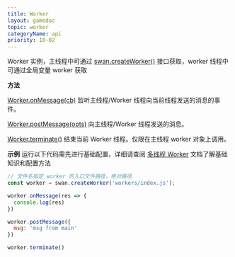 ```yaml
---
title: Worker
layout: gamedoc
topic: worker
categoryName: api
priority: 18-02
---
```


Worker 实例，主线程中可通过 [swan.createWorker()](/game/api/worker/createWorker/) 接口获取，worker 线程中可通过全局变量 worker 获取

**方法**

[Worker.onMessage(cb)](/game/api/worker/worker_obj/onMessage/)
监听主线程/Worker 线程向当前线程发送的消息的事件。

[Worker.postMessage(opts)](/game/api/worker/worker_obj/postMessage/)
向主线程/Worker 线程发送的消息。

[Worker.terminate()](/game/api/worker/worker_obj/terminate/)
结束当前 Worker 线程。仅限在主线程 worker 对象上调用。

**示例**
运行以下代码需先进行基础配置，详细请查阅 [多线程 Worker](/game/tutorials/worker/worker/) 文档了解基础知识和配置方法

```js
// 文件名指定 worker 的入口文件路径，绝对路径
const worker = swan.createWorker('workers/index.js');

worker.onMessage(res => {
  console.log(res)
})

worker.postMessage({
  msg: 'msg from main'
})

worker.terminate()
```

<!-- md game/api/worker/worker_obj/onMessage.md -->
<!-- md game/api/worker/worker_obj/postMessage.md -->
<!-- md game/api/worker/worker_obj/terminate.md -->